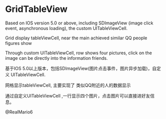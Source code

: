 GridTableView
=============



Based on IOS version 5.0 or above, including SDImageView (image click event, asynchronous loading), the custom UITableViewCell.

Grid display tableViewCell, near the main achieved similar QQ people figures show

Through custom UITableViewCell, row shows four pictures, click on the image can be directly into the information friends.



基于IOS 5.0以上版本，包括SDImageView(图片点击事件，图片异步加载)，自定义 UITableViewCell.

网格显示tableViewCell, 主要实现了 类似QQ附近的人的数据显示

通过自定义UITableViewCell ,一行显示四个图片，点击图片可以直接进好友信息。

@RealMario6


